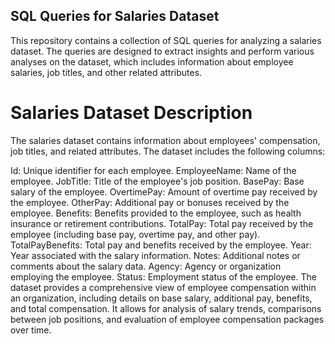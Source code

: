 ## SQL Queries for Salaries Dataset

This repository contains a collection of SQL queries for analyzing a salaries dataset. The queries are designed to extract insights and perform various analyses on the dataset, which includes information about employee salaries, job titles, and other related attributes.

# Salaries Dataset Description

The salaries dataset contains information about employees' compensation, job titles, and related attributes. The dataset includes the following columns:

Id: Unique identifier for each employee.
EmployeeName: Name of the employee.
JobTitle: Title of the employee's job position.
BasePay: Base salary of the employee.
OvertimePay: Amount of overtime pay received by the employee.
OtherPay: Additional pay or bonuses received by the employee.
Benefits: Benefits provided to the employee, such as health insurance or retirement contributions.
TotalPay: Total pay received by the employee (including base pay, overtime pay, and other pay).
TotalPayBenefits: Total pay and benefits received by the employee.
Year: Year associated with the salary information.
Notes: Additional notes or comments about the salary data.
Agency: Agency or organization employing the employee.
Status: Employment status of the employee.
The dataset provides a comprehensive view of employee compensation within an organization, including details on base salary, additional pay, benefits, and total compensation. It allows for analysis of salary trends, comparisons between job positions, and evaluation of employee compensation packages over time.
